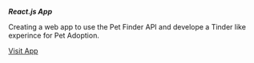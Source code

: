 ***React.js App***

Creating a web app to use the Pet Finder API and develope a Tinder like experince for Pet Adoption.


[Visit App](https://johnsonlu.dev/PawsUp/)

